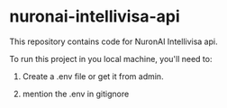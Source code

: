 # nuronai-intellivisa-api

This repository contains code for NuronAI Intellivisa api.

To run this project in you local machine, you'll need to:

1) Create a .env file or get it from admin.

2) mention the .env in gitignore